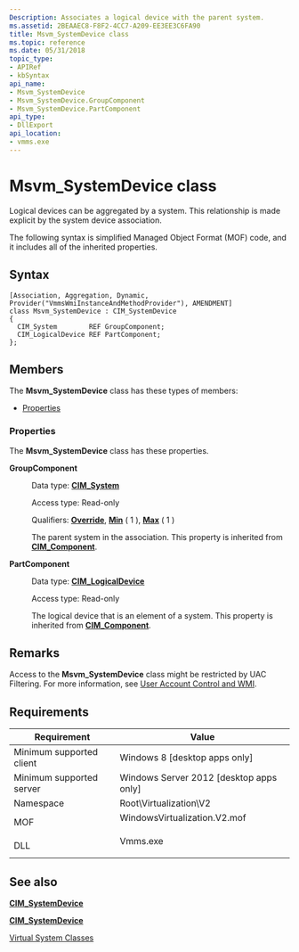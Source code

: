 ```yaml
---
Description: Associates a logical device with the parent system.
ms.assetid: 2BEAAEC8-F8F2-4CC7-A209-EE3EE3C6FA90
title: Msvm_SystemDevice class
ms.topic: reference
ms.date: 05/31/2018
topic_type: 
- APIRef
- kbSyntax
api_name: 
- Msvm_SystemDevice
- Msvm_SystemDevice.GroupComponent
- Msvm_SystemDevice.PartComponent
api_type: 
- DllExport
api_location: 
- vmms.exe
---
```


# Msvm\_SystemDevice class

Logical devices can be aggregated by a system. This relationship is made explicit by the system device association.

The following syntax is simplified Managed Object Format (MOF) code, and it includes all of the inherited properties.

## Syntax

``` syntax
[Association, Aggregation, Dynamic, Provider("VmmsWmiInstanceAndMethodProvider"), AMENDMENT]
class Msvm_SystemDevice : CIM_SystemDevice
{
  CIM_System        REF GroupComponent;
  CIM_LogicalDevice REF PartComponent;
};
```

## Members

The **Msvm\_SystemDevice** class has these types of members:

-   [Properties](#properties)

### Properties

The **Msvm\_SystemDevice** class has these properties.

<dl> <dt>

**GroupComponent**
</dt> <dd> <dl> <dt>

Data type: **[**CIM\_System**](/windows/desktop/CIMWin32Prov/cim-system)**
</dt> <dt>

Access type: Read-only
</dt> <dt>

Qualifiers: [**Override**](/windows/desktop/WmiSdk/standard-qualifiers), [**Min**](/windows/desktop/WmiSdk/standard-qualifiers) ( 1 ), [**Max**](/windows/desktop/WmiSdk/standard-qualifiers) ( 1 )
</dt> </dl>

The parent system in the association. This property is inherited from [**CIM\_Component**](/windows/desktop/CIMWin32Prov/cim-component).

</dd> <dt>

**PartComponent**
</dt> <dd> <dl> <dt>

Data type: **[**CIM\_LogicalDevice**](/windows/desktop/CIMWin32Prov/cim-logicaldevice)**
</dt> <dt>

Access type: Read-only
</dt> </dl>

The logical device that is an element of a system. This property is inherited from [**CIM\_Component**](/windows/desktop/CIMWin32Prov/cim-component).

</dd> </dl>

## Remarks

Access to the **Msvm\_SystemDevice** class might be restricted by UAC Filtering. For more information, see [User Account Control and WMI](/windows/desktop/WmiSdk/user-account-control-and-wmi).

## Requirements



| Requirement | Value |
|-------------------------------------|---------------------------------------------------------------------------------------------------------|
| Minimum supported client<br/> | Windows 8 \[desktop apps only\]<br/>                                                              |
| Minimum supported server<br/> | Windows Server 2012 \[desktop apps only\]<br/>                                                    |
| Namespace<br/>                | Root\\Virtualization\\V2<br/>                                                                     |
| MOF<br/>                      | <dl> <dt>WindowsVirtualization.V2.mof</dt> </dl> |
| DLL<br/>                      | <dl> <dt>Vmms.exe</dt> </dl>                     |



## See also

<dl> <dt>

[**CIM\_SystemDevice**](cim-systemdevice.md)
</dt> <dt>

[**CIM\_SystemDevice**](/windows/desktop/CIMWin32Prov/cim-systemdevice)
</dt> <dt>

[Virtual System Classes](virtual-system-classes.md)
</dt> </dl>

 

